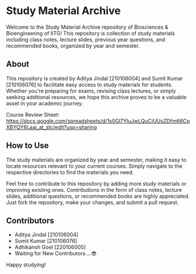 # Study Material Archive

Welcome to the Study Material Archive repository of Biosciences & Bioengineering of IITG! This repository is collection of study materials including class notes, lecture slides, previous year questions, and recommended books, organized by year and semester.

## About

This repository is created by Aditya Jindal [210106004] and Sumit Kumar [210106076] to facilitate easy access to study materials for students. Whether you're preparing for exams, revising class lectures, or simply seeking additional resources, we hope this archive proves to be a valuable asset in your academic journey.

Course Review Sheet: https://docs.google.com/spreadsheets/d/1s0Gl7YIuJwLQuCiUUsZDfm66CpXBYQY6Laaj_at_sIc/edit?usp=sharing

## How to Use

The study materials are organized by year and semester, making it easy to locate resources relevant to your current courses. Simply navigate to the respective directories to find the materials you need.

Feel free to contribute to this repository by adding more study materials or improving existing ones. Contributions in the form of class notes, lecture slides, additional questions, or recommended books are highly appreciated. Just fork the repository, make your changes, and submit a pull request.

## Contributors
* Aditya Jindal [210106004]
* Sumit Kumar   [210106076]
* Adhikansh Goel [220106005]
* Waiting for New Contributors....😎

Happy studying!
